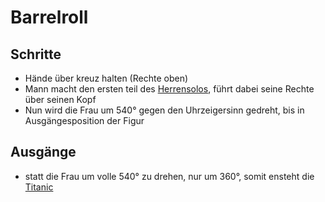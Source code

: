 # Barrelroll

## Schritte

-   Hände über kreuz halten (Rechte oben)
-   Mann macht den ersten teil des [Herrensolos](Basics.md/#herrensolo), führt dabei seine Rechte über seinen Kopf
-   Nun wird die Frau um 540° gegen den Uhrzeigersinn gedreht, bis in Ausgängesposition der Figur

## Ausgänge

-   statt die Frau um volle 540° zu drehen, nur um 360°, somit ensteht die [Titanic](Presentation.md#titanic)

